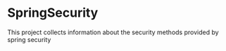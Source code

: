 # SpringSecurity
This project collects information about the security methods provided by spring security

